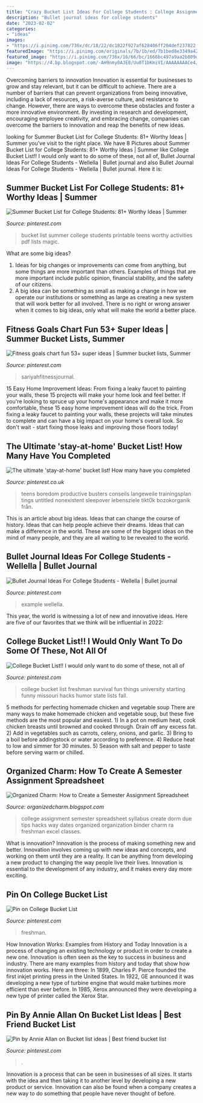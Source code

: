 ```yaml
---
title: "Crazy Bucket List Ideas For College Students : College Assignment Semester Spreadsheet Syllabus Create Dorm Due Tips Hacks Way Dates Organized Organization Binder Charm Ra Freshman Excel Classes"
description: "Bullet journal ideas for college students"
date: "2023-02-02"
categories:
- "ideas"
images:
- "https://i.pinimg.com/736x/dc/18/22/dc1822f927af628406ff204def237822.jpg"
featuredImage: "https://i.pinimg.com/originals/7b/1b/ed/7b1bed8e3349a42b0aed2f875a8be387.jpg"
featured_image: "https://i.pinimg.com/736x/16/66/bc/1666bc497a9aa2b809d9a3ba601ef27d--funny-college-back-to-college.jpg"
image: "https://4.bp.blogspot.com/-AH9nmy0AJE0/Uu0T1bKmiVI/AAAAAAAACe4/pZxDQVEWT4I/s1600/2.jpg"
---
```



Overcoming barriers to innovation
Innovation is essential for businesses to grow and stay relevant, but it can be difficult to achieve. There are a number of barriers that can prevent organizations from being innovative, including a lack of resources, a risk-averse culture, and resistance to change.
However, there are ways to overcome these obstacles and foster a more innovative environment. By investing in research and development, encouraging employee creativity, and embracing change, companies can overcome the barriers to innovation and reap the benefits of new ideas.

	

		
looking for Summer Bucket List for College Students: 81+ Worthy Ideas | Summer you've visit to the right place. We have 8 Pictures about Summer Bucket List for College Students: 81+ Worthy Ideas | Summer like College Bucket List!! I would only want to do some of these, not all of, Bullet Journal Ideas For College Students - Wellella | Bullet journal and also Bullet Journal Ideas For College Students - Wellella | Bullet journal. Here it is:
		
    
## Summer Bucket List For College Students: 81+ Worthy Ideas | Summer

<img loading=lazy src="https://i.pinimg.com/originals/c4/9d/a5/c49da57ec5c9c94174c81fb6bf005499.jpg" onerror="this.onerror=null;this.src='https://tse4.mm.bing.net/th?id=OIP.6uKfr98qodEetnBMjwFV6gHaJg&amp;pid=15.1';" alt="Summer Bucket List for College Students: 81+ Worthy Ideas | Summer">

_Source: pinterest.com_

>bucket list summer college students printable teens worthy activities pdf lists magic. 

	

What are some big ideas?
1. Ideas for big changes or improvements can come from anything, but some things are more important than others. Examples of things that are more important include public opinion, financial stability, and the safety of our citizens.
2. A big idea can be something as small as making a change in how we operate our institutions or something as large as creating a new system that will work better for all involved. There is no right or wrong answer when it comes to big ideas, only what will make the world a better place.

    
## Fitness Goals Chart Fun 53+ Super Ideas | Summer Bucket Lists, Summer

<img loading=lazy src="https://i.pinimg.com/originals/7b/1b/ed/7b1bed8e3349a42b0aed2f875a8be387.jpg" onerror="this.onerror=null;this.src='https://tse4.mm.bing.net/th?id=OIP.N1PJu_xbZNZYAled_PyPdQAAAA&amp;pid=15.1';" alt="Fitness goals chart fun 53+ super ideas | Summer bucket lists, Summer">

_Source: pinterest.com_

>sariyahfitnessjournal. 

	

15 Easy Home Improvement Ideas: From fixing a leaky faucet to painting your walls, these 15 projects will make your home look and feel better.
If you're looking to spruce up your home's appearance and make it more comfortable, these 15 easy home improvement ideas will do the trick. From fixing a leaky faucet to painting your walls, these projects will take minutes to complete and can have a big impact on your home's overall look. So don't wait - start fixing those leaks and improving those floors today!

    
## The Ultimate &#039;stay-at-home&#039; Bucket List! How Many Have You Completed

<img loading=lazy src="https://i.pinimg.com/736x/dc/18/22/dc1822f927af628406ff204def237822.jpg" onerror="this.onerror=null;this.src='https://tse3.mm.bing.net/th?id=OIP.aRRV5QAtml0gY2lfZgBXBgHaLH&amp;pid=15.1';" alt="The ultimate &#039;stay-at-home&#039; bucket list! How many have you completed">

_Source: pinterest.co.uk_

>teens boredom productive busters conseils langeweile trainingsplan tings untitled nonexistent sleepover lebensziele tikt0k bozokorganik från. 

	

This is an article about big ideas. Ideas that can change the course of history. Ideas that can help people achieve their dreams. Ideas that can make a difference in the world. These are some of the biggest ideas on the mind of many people, and they are all waiting to be revealed to the world.

    
## Bullet Journal Ideas For College Students - Wellella | Bullet Journal

<img loading=lazy src="https://i.pinimg.com/736x/a2/ab/36/a2ab3646284d2bb295fe075b7d5face2.jpg" onerror="this.onerror=null;this.src='https://tse1.mm.bing.net/th?id=OIP.d-m9r5XLw_um2FHzPky-WwHaHa&amp;pid=15.1';" alt="Bullet Journal Ideas For College Students - Wellella | Bullet journal">

_Source: pinterest.com_

>example wellella. 

	

This year, the world is witnessing a lot of new and innovative ideas. Here are five of our favorites that we think will be influential in 2022: 

    
## College Bucket List!! I Would Only Want To Do Some Of These, Not All Of

<img loading=lazy src="https://i.pinimg.com/736x/16/66/bc/1666bc497a9aa2b809d9a3ba601ef27d--funny-college-back-to-college.jpg" onerror="this.onerror=null;this.src='https://tse2.mm.bing.net/th?id=OIP.hI4j5b_B9YB__viQIQ1k_wDhEs&amp;pid=15.1';" alt="College Bucket List!! I would only want to do some of these, not all of">

_Source: pinterest.com_

>college bucket list freshman survival fun things university starting funny missouri hacks humor state lists fall. 

	

5 methods for perfecting homemade chicken and vegetable soup
There are many ways to make homemade chicken and vegetable soup, but these five methods are the most popular and easiest. 1) In a pot on medium heat, cook chicken breasts until browned and cooked through. Drain off any excess fat. 2) Add in vegetables such as carrots, celery, onions, and garlic. 3) Bring to a boil before addingstock or water according to preference. 4) Reduce heat to low and simmer for 30 minutes. 5) Season with salt and pepper to taste before serving warm or chilled.

    
## Organized Charm: How To Create A Semester Assignment Spreadsheet

<img loading=lazy src="https://4.bp.blogspot.com/-AH9nmy0AJE0/Uu0T1bKmiVI/AAAAAAAACe4/pZxDQVEWT4I/s1600/2.jpg" onerror="this.onerror=null;this.src='https://tse3.mm.bing.net/th?id=OIP.vYCOniNph3HZxoBlLkK_7QHaKX&amp;pid=15.1';" alt="Organized Charm: How to Create a Semester Assignment Spreadsheet">

_Source: organizedcharm.blogspot.com_

>college assignment semester spreadsheet syllabus create dorm due tips hacks way dates organized organization binder charm ra freshman excel classes. 

	

What is innovation?
Innovation is the process of making something new and better. Innovation involves coming up with new ideas and concepts, and working on them until they are a reality. It can be anything from developing a new product to changing the way people live their lives. Innovation is essential to the development of any industry, and it makes every day more exciting.

    
## Pin On College Bucket List

<img loading=lazy src="https://i.pinimg.com/originals/55/85/3c/55853c938af69d8a6cf9b12eccde49cf.jpg" onerror="this.onerror=null;this.src='https://tse1.mm.bing.net/th?id=OIP.o3u9qzHrbdK7PbfCW1yT1gHaK1&amp;pid=15.1';" alt="Pin on College Bucket List">

_Source: pinterest.com_

>freshman. 

	

How Innovation Works: Examples from History and Today
Innovation is a process of changing an existing technology or product in order to create a new one. Innovation is often seen as the key to success in business and industry. There are many examples from history and today that show how innovation works. Here are three: 
In 1899, Charles P. Pierce founded the first inkjet printing press in the United States.
In 1922, GE announced it was developing a new type of turbine engine that would make turbines more efficient than ever before. 
In 1985, Xerox announced they were developing a new type of printer called the Xerox Star.

    
## Pin By Annie Allan On Bucket List Ideas | Best Friend Bucket List

<img loading=lazy src="https://i.pinimg.com/originals/53/60/54/536054c5f74b2863e0b98ca7fe4c2ec0.jpg" onerror="this.onerror=null;this.src='https://tse1.mm.bing.net/th?id=OIP.L6WplP-bmt36hicQMadluQHaNJ&amp;pid=15.1';" alt="Pin by Annie Allan on Bucket list ideas | Best friend bucket list">

_Source: pinterest.com_

>. 

	

Innovation is a process that can be seen in businesses of all sizes. It starts with the idea and then taking it to another level by developing a new product or service. Innovation can also be found when a company creates a new way to do something that people have never thought of before.

